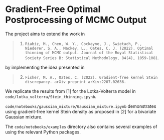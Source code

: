 # Gradient-Free Optimal Postprocessing of MCMC Output
The project aims to extend the work in 

> 1. `Riabiz, M., Chen, W. Y., Cockayne, J., Swietach, P., Niederer, S. A., Mackey, L., Oates, C. J. (2022). Optimal thinning of MCMC output. Journal of the Royal Statistical Society Series B: Statistical Methodology, 84(4), 1059-1081`.

by implementing the idea presented in

> 2. `Fisher, M. A., Oates, C. (2022). Gradient-free kernel Stein discrepancy. arXiv preprint arXiv:2207.02636.`

We replicate the results from [1] for the Lotka-Volterra model in ``code/lotka_volterra/Stein_thinning.ipynb``.

``code/notebooks/gaussian_mixture/Gaussian_mixture.ipynb`` demonstrates using gradient-free kernel Stein density as proposed in [2] for a bivariate Gaussian mixture.

The ``code/notebooks/examples`` directory also contains several examples of using the relevant Python packages.
